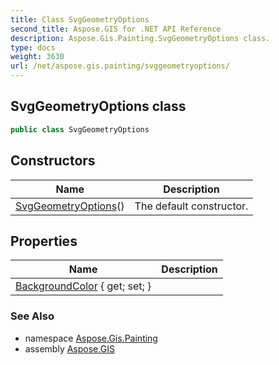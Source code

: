 ```yaml
---
title: Class SvgGeometryOptions
second_title: Aspose.GIS for .NET API Reference
description: Aspose.Gis.Painting.SvgGeometryOptions class. 
type: docs
weight: 3630
url: /net/aspose.gis.painting/svggeometryoptions/
---
```

## SvgGeometryOptions class

```csharp
public class SvgGeometryOptions
```

## Constructors

| Name | Description |
| --- | --- |
| [SvgGeometryOptions](svggeometryoptions/)() | The default constructor. |

## Properties

| Name | Description |
| --- | --- |
| [BackgroundColor](../../aspose.gis.painting/svggeometryoptions/backgroundcolor/) { get; set; } |  |

### See Also

* namespace [Aspose.Gis.Painting](../../aspose.gis.painting/)
* assembly [Aspose.GIS](../../)


